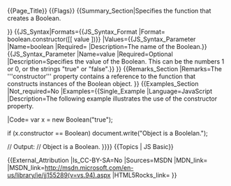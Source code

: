 {{Page_Title}}
{{Flags}}
{{Summary_Section|Specifies the function that creates a Boolean.

}}
{{JS_Syntax|Formats={{JS_Syntax_Format
|Format= boolean.constructor([[ value ])}}
|Values={{JS_Syntax_Parameter
|Name=boolean
|Required=
|Description=The name of the Boolean.}}{{JS_Syntax_Parameter
|Name=value
|Required=Optional
|Description=Specifies the value of the Boolean. This can be the numbers 1 or 0, or the strings "true" or "false".}}
}}
{{Remarks_Section
|Remarks=The '''constructor''' property contains a reference to the function that constructs instances of the Boolean object.
}}
{{Examples_Section
|Not_required=No
|Examples={{Single_Example
|Language=JavaScript
|Description=The following example illustrates the use of the constructor property.

|Code= var x = new Boolean("true");
 
 if (x.constructor == Boolean)
     document.write("Object is a Boolelan.");
 
 // Output:
 // Object is a Boolean.
}}}}
{{Topics | JS Basic}}

{{External_Attribution
|Is_CC-BY-SA=No
|Sources=MSDN
|MDN_link=
|MSDN_link=http://msdn.microsoft.com/en-us/library/ie/jj155289(v=vs.94).aspx
|HTML5Rocks_link=
}}